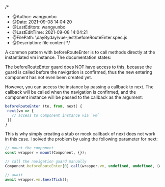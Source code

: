 <!--
 * @Author: wangyunbo
 * @Date: 2021-09-08 14:04:20
 * @LastEditors: wangyunbo
 * @LastEditTime: 2021-09-08 17:37:43
 * @FilePath: \dayByday\vue-jest\beforeRouteEnter.md
 * @Description: file content
-->
/*
 * @Author: wangyunbo
 * @Date: 2021-09-08 14:04:20
 * @LastEditors: wangyunbo
 * @LastEditTime: 2021-09-08 14:04:21
 * @FilePath: \dayByday\vue-jest\beforeRouteEnter.spec.js
 * @Description: file content
 */


A common pattern with beforeRouteEnter is to call methods directly at the instantiated vm instance. The documentation states:

The beforeRouteEnter guard does NOT have access to this, because the guard is called before the navigation is confirmed, thus the new entering component has not even been created yet.

However, you can access the instance by passing a callback to next. The callback will be called when the navigation is confirmed, and the component instance will be passed to the callback as the argument:
```js
beforeRouteEnter (to, from, next) {
 next(vm => {
   // access to component instance via `vm`
 })
}
```
This is why simply creating a stub or mock callback of next does not work in this case. I solved the problem by using the following parameter for next:
```js
// mount the component
const wrapper = mount(Component, {});

// call the navigation guard manually
Component.beforeRouteEnter[0].call(wrapper.vm, undefined, undefined, (c) => c(wrapper.vm));

// await 
await wrapper.vm.$nextTick();
```